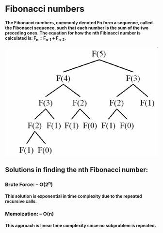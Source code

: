 # Fibonacci numbers
#### The Fibonacci numbers, commonly denoted Fn form a sequence, called the Fibonacci sequence, such that each number is the sum of the two preceding ones. The equation for how the nth Fibinacci number is calculated is: F<sub>n</sub> = F<sub>n-1</sub> + F<sub>n-2</sub>.
![Fibonacci Recurrence Tree](fib.png)
## Solutions in finding the nth Fibonacci number:
### Brute Force: – O(2<sup>n</sup>)
#### This solution is exponential in time complexity due to the repeated recursive calls.
### Memoization: – O(n)
#### This approach is linear time complexity since no subproblem is repeated.
